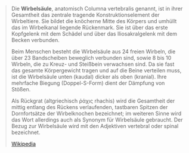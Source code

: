 > Die **Wirbelsäule**, anatomisch Columna vertebralis genannt, ist in ihrer Gesamtheit das zentrale tragende Konstruktionselement der Wirbeltiere. Sie bildet die knöcherne Mitte des Körpers und umhüllt das im Wirbelkanal liegende Rückenmark. Sie ist über das erste Kopfgelenk mit dem Schädel und über das Iliosakralgelenk mit dem Becken verbunden.
>
> Beim Menschen besteht die Wirbelsäule aus 24 freien Wirbeln, die über 23 Bandscheiben beweglich verbunden sind, sowie 8 bis 10 Wirbeln, die zu Kreuz- und Steißbein verwachsen sind. Da sie fast das gesamte Körpergewicht tragen und auf die Beine verteilen muss, ist die Wirbelsäule unten (kaudal) dicker als oben (kranial). Ihre mehrfache Biegung (Doppel-S-Form) dient der Dämpfung von Stößen.
>
> Als Rückgrat (altgriechisch ῥάχις rhachis) wird die Gesamtheit der mittig entlang des Rückens verlaufenden, tastbaren Spitzen der Dornfortsätze der Wirbelknochen bezeichnet; im weiteren Sinne wird das Wort allerdings auch als Synonym für Wirbelsäule gebraucht. Der Bezug zur Wirbelsäule wird mit den Adjektiven vertebral oder spinal bezeichnet.
>
> [Wikipedia](https://de.wikipedia.org/wiki/Wirbels%C3%A4ule)